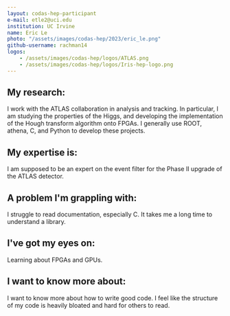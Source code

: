 ```yaml
---
layout: codas-hep-participant
e-mail: etle2@uci.edu
institution: UC Irvine
name: Eric Le
photo: "/assets/images/codas-hep/2023/eric_le.png"
github-username: rachman14
logos:
    - /assets/images/codas-hep/logos/ATLAS.png
    - /assets/images/codas-hep/logos/Iris-hep-logo.png
---
```


## My research:
I work with the ATLAS collaboration in analysis and tracking. In particular, I am studying the properties of the Higgs, and developing the implementation of the Hough transform algorithm onto FPGAs.
I generally use ROOT, athena, C, and Python to develop these projects.
## My expertise is:
I am supposed to be an expert on the event filter for the Phase II upgrade of the ATLAS detector.

## A problem I'm grappling with:
I struggle to read documentation, especially C. It takes me a long time to understand a library.

## I've got my eyes on:
Learning about FPGAs and GPUs.

## I want to know more about:
I want to know more about how to write good code. I feel like the structure of my code is heavily bloated and hard for others to read.
